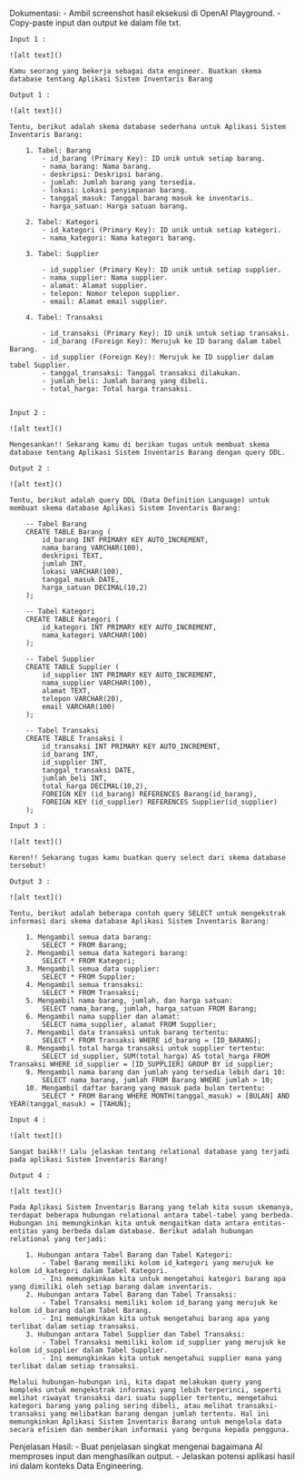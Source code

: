Dokumentasi:
    - Ambil screenshot hasil eksekusi di OpenAI Playground.
    - Copy-paste input dan output ke dalam file txt.

    Input 1 :

    ![alt text]()

    Kamu seorang yang bekerja sebagai data engineer. Buatkan skema database tentang Aplikasi Sistem Inventaris Barang

    Output 1 :

    ![alt text]()

    Tentu, berikut adalah skema database sederhana untuk Aplikasi Sistem Inventaris Barang:

        1. Tabel: Barang
            - id_barang (Primary Key): ID unik untuk setiap barang.
            - nama_barang: Nama barang.
            - deskripsi: Deskripsi barang.
            - jumlah: Jumlah barang yang tersedia.
            - lokasi: Lokasi penyimpanan barang.
            - tanggal_masuk: Tanggal barang masuk ke inventaris.
            - harga_satuan: Harga satuan barang.

        2. Tabel: Kategori
            - id_kategori (Primary Key): ID unik untuk setiap kategori.
            - nama_kategori: Nama kategori barang.

        3. Tabel: Supplier

            - id_supplier (Primary Key): ID unik untuk setiap supplier.
            - nama_supplier: Nama supplier.
            - alamat: Alamat supplier.
            - telepon: Nomor telepon supplier.
            - email: Alamat email supplier.

        4. Tabel: Transaksi

            - id_transaksi (Primary Key): ID unik untuk setiap transaksi.
            - id_barang (Foreign Key): Merujuk ke ID barang dalam tabel Barang.
            - id_supplier (Foreign Key): Merujuk ke ID supplier dalam tabel Supplier.
            - tanggal_transaksi: Tanggal transaksi dilakukan.
            - jumlah_beli: Jumlah barang yang dibeli.
            - total_harga: Total harga transaksi.


    Input 2 :

    ![alt text]()

    Mengesankan!! Sekarang kamu di berikan tugas untuk membuat skema database tentang Aplikasi Sistem Inventaris Barang dengan query DDL.

    Output 2 :

    ![alt text]()

    Tentu, berikut adalah query DDL (Data Definition Language) untuk membuat skema database Aplikasi Sistem Inventaris Barang:

        -- Tabel Barang
        CREATE TABLE Barang (
            id_barang INT PRIMARY KEY AUTO_INCREMENT,
            nama_barang VARCHAR(100),
            deskripsi TEXT,
            jumlah INT,
            lokasi VARCHAR(100),
            tanggal_masuk DATE,
            harga_satuan DECIMAL(10,2)
        );

        -- Tabel Kategori
        CREATE TABLE Kategori (
            id_kategori INT PRIMARY KEY AUTO_INCREMENT,
            nama_kategori VARCHAR(100)
        );

        -- Tabel Supplier
        CREATE TABLE Supplier (
            id_supplier INT PRIMARY KEY AUTO_INCREMENT,
            nama_supplier VARCHAR(100),
            alamat TEXT,
            telepon VARCHAR(20),
            email VARCHAR(100)
        );

        -- Tabel Transaksi
        CREATE TABLE Transaksi (
            id_transaksi INT PRIMARY KEY AUTO_INCREMENT,
            id_barang INT,
            id_supplier INT,
            tanggal_transaksi DATE,
            jumlah_beli INT,
            total_harga DECIMAL(10,2),
            FOREIGN KEY (id_barang) REFERENCES Barang(id_barang),
            FOREIGN KEY (id_supplier) REFERENCES Supplier(id_supplier)
        );

    Input 3 : 

    ![alt text]()

    Keren!! Sekarang tugas kamu buatkan query select dari skema database tersebut!

    Output 3 :

    ![alt text]()

    Tentu, berikut adalah beberapa contoh query SELECT untuk mengekstrak informasi dari skema database Aplikasi Sistem Inventaris Barang:

        1. Mengambil semua data barang:
            SELECT * FROM Barang;
        2. Mengambil semua data kategori barang:
            SELECT * FROM Kategori;
        3. Mengambil semua data supplier:
            SELECT * FROM Supplier;
        4. Mengambil semua transaksi:
            SELECT * FROM Transaksi;
        5. Mengambil nama barang, jumlah, dan harga satuan:
            SELECT nama_barang, jumlah, harga_satuan FROM Barang;
        6. Mengambil nama supplier dan alamat:
            SELECT nama_supplier, alamat FROM Supplier;
        7. Mengambil data transaksi untuk barang tertentu:
            SELECT * FROM Transaksi WHERE id_barang = [ID_BARANG];
        8. Mengambil total harga transaksi untuk supplier tertentu:
            SELECT id_supplier, SUM(total_harga) AS total_harga FROM Transaksi WHERE id_supplier = [ID_SUPPLIER] GROUP BY id_supplier;
        9. Mengambil nama barang dan jumlah yang tersedia lebih dari 10:
            SELECT nama_barang, jumlah FROM Barang WHERE jumlah > 10;
        10. Mengambil daftar barang yang masuk pada bulan tertentu:
            SELECT * FROM Barang WHERE MONTH(tanggal_masuk) = [BULAN] AND YEAR(tanggal_masuk) = [TAHUN];

    Input 4 :

    ![alt text]()

    Sangat baikk!! Lalu jelaskan tentang relational database yang terjadi  pada aplikasi Sistem Inventaris Barang!

    Output 4 : 

    ![alt text]()

    Pada Aplikasi Sistem Inventaris Barang yang telah kita susun skemanya, terdapat beberapa hubungan relational antara tabel-tabel yang berbeda. Hubungan ini memungkinkan kita untuk mengaitkan data antara entitas-entitas yang berbeda dalam database. Berikut adalah hubungan relational yang terjadi:

        1. Hubungan antara Tabel Barang dan Tabel Kategori:
            - Tabel Barang memiliki kolom id_kategori yang merujuk ke kolom id_kategori dalam Tabel Kategori.
            - Ini memungkinkan kita untuk mengetahui kategori barang apa yang dimiliki oleh setiap barang dalam inventaris.
        2. Hubungan antara Tabel Barang dan Tabel Transaksi:
            - Tabel Transaksi memiliki kolom id_barang yang merujuk ke kolom id_barang dalam Tabel Barang.
            - Ini memungkinkan kita untuk mengetahui barang apa yang terlibat dalam setiap transaksi.
        3. Hubungan antara Tabel Supplier dan Tabel Transaksi:
            - Tabel Transaksi memiliki kolom id_supplier yang merujuk ke kolom id_supplier dalam Tabel Supplier.
            - Ini memungkinkan kita untuk mengetahui supplier mana yang terlibat dalam setiap transaksi.

    Melalui hubungan-hubungan ini, kita dapat melakukan query yang kompleks untuk mengekstrak informasi yang lebih terperinci, seperti melihat riwayat transaksi dari suatu supplier tertentu, mengetahui kategori barang yang paling sering dibeli, atau melihat transaksi-transaksi yang melibatkan barang dengan jumlah tertentu. Hal ini memungkinkan Aplikasi Sistem Inventaris Barang untuk mengelola data secara efisien dan memberikan informasi yang berguna kepada pengguna.

Penjelasan Hasil:
    - Buat penjelasan singkat mengenai bagaimana AI memproses input dan menghasilkan output.
    - Jelaskan potensi aplikasi hasil ini dalam konteks Data Engineering.
